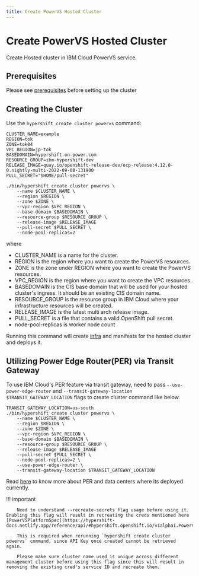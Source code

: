 ```yaml
---
title: Create PowerVS Hosted Cluster
---
```


# Create PowerVS Hosted Cluster

Create Hosted cluster in IBM Cloud PowerVS service.

## Prerequisites

Please see [prerequisites](prerequisites-and-env-guide.md) before setting up the cluster

## Creating the Cluster

Use the `hypershift create cluster powervs` command:

    CLUSTER_NAME=example
    REGION=tok
    ZONE=tok04
    VPC_REGION=jp-tok
    BASEDOMAIN=hypershift-on-power.com
    RESOURCE_GROUP=ibm-hypershift-dev
    RELEASE_IMAGE=quay.io/openshift-release-dev/ocp-release:4.12.0-0.nightly-multi-2022-09-08-131900
    PULL_SECRET="$HOME/pull-secret"
    
    ./bin/hypershift create cluster powervs \
        --name $CLUSTER_NAME \
        --region $REGION \
        --zone $ZONE \
        --vpc-region $VPC_REGION \
        --base-domain $BASEDOMAIN \
        --resource-group $RESOURCE_GROUP \
        --release-image $RELEASE_IMAGE
        --pull-secret $PULL_SECRET \
        --node-pool-replicas=2

where

* CLUSTER_NAME is a name for the cluster.
* REGION is the region where you want to create the PowerVS resources.
* ZONE is the zone under REGION where you want to create the PowerVS resources.
* VPC_REGION is the region where you want to create the VPC resources.
* BASEDOMAIN is the CIS base domain that will be used for your hosted cluster's ingress. It should be an existing CIS domain name.
* RESOURCE_GROUP is the resource group in IBM Cloud where your infrastructure resources will be created.
* RELEASE_IMAGE is the latest multi arch release image.
* PULL_SECRET is a file that contains a valid OpenShift pull secret.
* node-pool-replicas is worker node count 

Running this command will create [infra](create-infra-separately.md) and manifests for the hosted cluster and deploys it.

## Utilizing Power Edge Router(PER) via Transit Gateway
To use IBM Cloud's PER feature via transit gateway, need to pass `--use-power-edge-router` and `--transit-gateway-location $TRANSIT_GATEWAY_LOCATION` flags to create cluster command like below.

    TRANSIT_GATEWAY_LOCATION=us-south
    ./bin/hypershift create cluster powervs \
        --name $CLUSTER_NAME \
        --region $REGION \
        --zone $ZONE \
        --vpc-region $VPC_REGION \
        --base-domain $BASEDOMAIN \
        --resource-group $RESOURCE_GROUP \
        --release-image $RELEASE_IMAGE
        --pull-secret $PULL_SECRET \
        --node-pool-replicas=2 \
        --use-power-edge-router \
        --transit-gateway-location $TRANSIT_GATEWAY_LOCATION

Read [here](https://cloud.ibm.com/docs/power-iaas?topic=power-iaas-per) to know more about PER and data centers where its deployed currently.

!!! important

        Need to understand --recreate-secrets flag usage before using it. Enabling this flag will result in recreating the creds mentioned here [PowerVSPlatformSpec](https://hypershift-docs.netlify.app/reference/api/#hypershift.openshift.io/v1alpha1.PowerVSPlatformSpec)

        This is required when rerunning `hypershift create cluster powervs` command, since API Key once created cannot be retrieved again.

        Please make sure cluster name used is unique across different management cluster before using this flag since this will result in removing the existing cred's service ID and recreate them.
